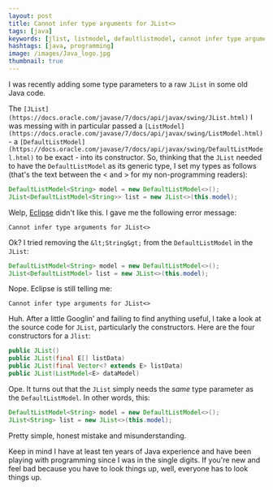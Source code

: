```yaml
---
layout: post
title: Cannot infer type arguments for JList<>
tags: [java]
keywords: [jlist, listmodel, defaultlistmodel, cannot infer type arguments for]
hashtags: [java, programming]
image: /images/Java_logo.jpg
thumbnail: true
---
```


I was recently adding some type parameters to a raw `JList` in some old Java code.

The `[JList](https://docs.oracle.com/javase/7/docs/api/javax/swing/JList.html)` I was messing with in particular passed a `[ListModel](https://docs.oracle.com/javase/7/docs/api/javax/swing/ListModel.html)` - a `[DefaultListModel](https://docs.oracle.com/javase/7/docs/api/javax/swing/DefaultListModel.html)` to be exact - into its constructor. So, thinking that the `JList` needed to have the `DefaultListModel` as its generic type, I set my types as follows (that's the text between the &lt; and &gt; for my non-programming readers):

```java
DefaultListModel<String> model = new DefaultListModel<>();
JList<DefaultListModel<String>> list = new JList<>(this.model);
```

Welp, [Eclipse](https://www.eclipse.org/ide/) didn't like this. I gave me the following error message:

```
Cannot infer type arguments for JList<>
```

Ok? I tried removing the `&lt;String&gt;` from the `DefaultListModel` in the `JList`:

```java
DefaultListModel<String> model = new DefaultListModel<>();
JList<DefaultListModel> list = new JList<>(this.model);
```

Nope. Eclipse is still telling me:

```
Cannot infer type arguments for JList<>
```

Huh. After a little Googlin' and failing to find anything useful, I take a look at the source code for `JList`, particularly the constructors. Here are the four constructors for a `Jlist`:

```java
public JList()
public JList(final E[] listData)
public JList(final Vector<? extends E> listData)
public JList(ListModel<E> dataModel)
```

Ope. It turns out that the `JList` simply needs the *same* type parameter as the `DefaultListModel`. In other words, this:

```java
DefaultListModel<String> model = new DefaultListModel<>();
JList<String> list = new JList<>(this.model);
```

Pretty simple, honest mistake and misunderstanding.

Keep in mind I have at least ten years of Java experience and have been playing with programming since I was in the single digits. If you're new and feel bad because you have to look things up, well, everyone has to look things up.